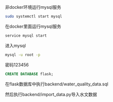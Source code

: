 非docker环境运行mysql服务
```sh
sudo systemctl start mysql
```


在docker里面运行mysql服务
```sh
service mysql start
```
进入mysql
```sh
mysql -u root -p
```
密码123456


```sql
CREATE DATABASE flask;
```
在flask数据库中执行backend/water_quality_data.sql

然后执行backend/import_data.py导入水文数据